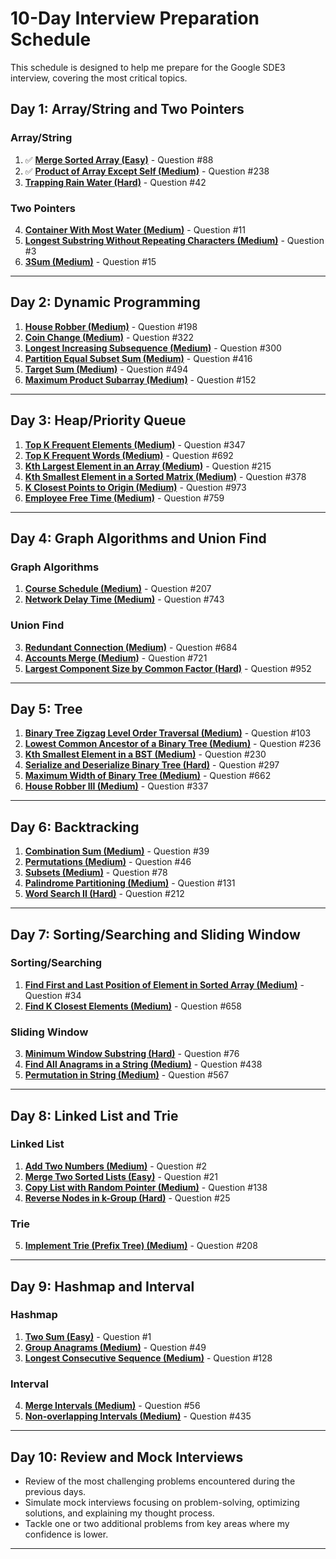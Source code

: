 # 10-Day Interview Preparation Schedule

This schedule is designed to help me prepare for the Google SDE3 interview, covering the most critical topics.
## Day 1: Array/String and Two Pointers

### Array/String
1. ✅ **[Merge Sorted Array (Easy)](https://leetcode.com/problems/merge-sorted-array/)** - Question #88
2. ✅ **[Product of Array Except Self (Medium)](https://leetcode.com/problems/product-of-array-except-self/)** - Question #238
3. **[Trapping Rain Water (Hard)](https://leetcode.com/problems/trapping-rain-water/)** - Question #42

### Two Pointers
4. **[Container With Most Water (Medium)](https://leetcode.com/problems/container-with-most-water/)** - Question #11
5. **[Longest Substring Without Repeating Characters (Medium)](https://leetcode.com/problems/longest-substring-without-repeating-characters/)** - Question #3
6. **[3Sum (Medium)](https://leetcode.com/problems/3sum/)** - Question #15

---

## Day 2: Dynamic Programming

1. **[House Robber (Medium)](https://leetcode.com/problems/house-robber/)** - Question #198
2. **[Coin Change (Medium)](https://leetcode.com/problems/coin-change/)** - Question #322
3. **[Longest Increasing Subsequence (Medium)](https://leetcode.com/problems/longest-increasing-subsequence/)** - Question #300
4. **[Partition Equal Subset Sum (Medium)](https://leetcode.com/problems/partition-equal-subset-sum/)** - Question #416
5. **[Target Sum (Medium)](https://leetcode.com/problems/target-sum/)** - Question #494
6. **[Maximum Product Subarray (Medium)](https://leetcode.com/problems/maximum-product-subarray/)** - Question #152

---

## Day 3: Heap/Priority Queue

1. **[Top K Frequent Elements (Medium)](https://leetcode.com/problems/top-k-frequent-elements/)** - Question #347
2. **[Top K Frequent Words (Medium)](https://leetcode.com/problems/top-k-frequent-words/)** - Question #692
3. **[Kth Largest Element in an Array (Medium)](https://leetcode.com/problems/kth-largest-element-in-an-array/)** - Question #215
4. **[Kth Smallest Element in a Sorted Matrix (Medium)](https://leetcode.com/problems/kth-smallest-element-in-a-sorted-matrix/)** - Question #378
5. **[K Closest Points to Origin (Medium)](https://leetcode.com/problems/k-closest-points-to-origin/)** - Question #973
6. **[Employee Free Time (Medium)](https://leetcode.com/problems/employee-free-time/)** - Question #759

---

## Day 4: Graph Algorithms and Union Find

### Graph Algorithms
1. **[Course Schedule (Medium)](https://leetcode.com/problems/course-schedule/)** - Question #207
2. **[Network Delay Time (Medium)](https://leetcode.com/problems/network-delay-time/)** - Question #743

### Union Find
3. **[Redundant Connection (Medium)](https://leetcode.com/problems/redundant-connection/)** - Question #684
4. **[Accounts Merge (Medium)](https://leetcode.com/problems/accounts-merge/)** - Question #721
5. **[Largest Component Size by Common Factor (Hard)](https://leetcode.com/problems/largest-component-size-by-common-factor/)** - Question #952

---

## Day 5: Tree

1. **[Binary Tree Zigzag Level Order Traversal (Medium)](https://leetcode.com/problems/binary-tree-zigzag-level-order-traversal/)** - Question #103
2. **[Lowest Common Ancestor of a Binary Tree (Medium)](https://leetcode.com/problems/lowest-common-ancestor-of-a-binary-tree/)** - Question #236
3. **[Kth Smallest Element in a BST (Medium)](https://leetcode.com/problems/kth-smallest-element-in-a-bst/)** - Question #230
4. **[Serialize and Deserialize Binary Tree (Hard)](https://leetcode.com/problems/serialize-and-deserialize-binary-tree/)** - Question #297
5. **[Maximum Width of Binary Tree (Medium)](https://leetcode.com/problems/maximum-width-of-binary-tree/)** - Question #662
6. **[House Robber III (Medium)](https://leetcode.com/problems/house-robber-iii/)** - Question #337

---

## Day 6: Backtracking

1. **[Combination Sum (Medium)](https://leetcode.com/problems/combination-sum/)** - Question #39
2. **[Permutations (Medium)](https://leetcode.com/problems/permutations/)** - Question #46
3. **[Subsets (Medium)](https://leetcode.com/problems/subsets/)** - Question #78
4. **[Palindrome Partitioning (Medium)](https://leetcode.com/problems/palindrome-partitioning/)** - Question #131
5. **[Word Search II (Hard)](https://leetcode.com/problems/word-search-ii/)** - Question #212

---

## Day 7: Sorting/Searching and Sliding Window

### Sorting/Searching
1. **[Find First and Last Position of Element in Sorted Array (Medium)](https://leetcode.com/problems/find-first-and-last-position-of-element-in-sorted-array/)** - Question #34
2. **[Find K Closest Elements (Medium)](https://leetcode.com/problems/find-k-closest-elements/)** - Question #658

### Sliding Window
3. **[Minimum Window Substring (Hard)](https://leetcode.com/problems/minimum-window-substring/)** - Question #76
4. **[Find All Anagrams in a String (Medium)](https://leetcode.com/problems/find-all-anagrams-in-a-string/)** - Question #438
5. **[Permutation in String (Medium)](https://leetcode.com/problems/permutation-in-string/)** - Question #567

---

## Day 8: Linked List and Trie

### Linked List
1. **[Add Two Numbers (Medium)](https://leetcode.com/problems/add-two-numbers/)** - Question #2
2. **[Merge Two Sorted Lists (Easy)](https://leetcode.com/problems/merge-two-sorted-lists/)** - Question #21
3. **[Copy List with Random Pointer (Medium)](https://leetcode.com/problems/copy-list-with-random-pointer/)** - Question #138
4. **[Reverse Nodes in k-Group (Hard)](https://leetcode.com/problems/reverse-nodes-in-k-group/)** - Question #25

### Trie
5. **[Implement Trie (Prefix Tree) (Medium)](https://leetcode.com/problems/implement-trie-prefix-tree/)** - Question #208

---

## Day 9: Hashmap and Interval

### Hashmap
1. **[Two Sum (Easy)](https://leetcode.com/problems/two-sum/)** - Question #1
2. **[Group Anagrams (Medium)](https://leetcode.com/problems/group-anagrams/)** - Question #49
3. **[Longest Consecutive Sequence (Medium)](https://leetcode.com/problems/longest-consecutive-sequence/)** - Question #128

### Interval
4. **[Merge Intervals (Medium)](https://leetcode.com/problems/merge-intervals/)** - Question #56
5. **[Non-overlapping Intervals (Medium)](https://leetcode.com/problems/non-overlapping-intervals/)** - Question #435

---

## Day 10: Review and Mock Interviews

- Review of the most challenging problems encountered during the previous days.
- Simulate mock interviews focusing on problem-solving, optimizing solutions, and explaining my thought process.
- Tackle one or two additional problems from key areas where my confidence is lower.

---

